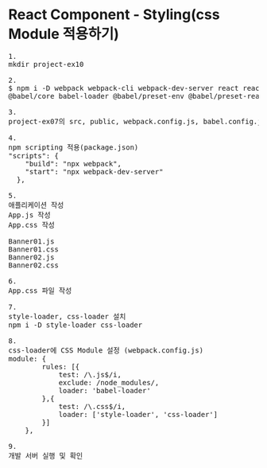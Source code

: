 # React Component - Styling(css Module 적용하기)

<pre>
1.
mkdir project-ex10

2.
$ npm i -D webpack webpack-cli webpack-dev-server react react-dom style-loader, css-loader
@babel/core babel-loader @babel/preset-env @babel/preset-react

3.
project-ex07의 src, public, webpack.config.js, babel.config.json 복사

4.
npm scripting 적용(package.json)
"scripts": {
    "build": "npx webpack",
    "start": "npx webpack-dev-server"
  },

5.
애플리케이션 작성 
App.js 작성
App.css 작성

Banner01.js
Banner01.css
Banner02.js
Banner02.css

6.
App.css 파일 작성

7. 
style-loader, css-loader 설치
npm i -D style-loader css-loader

8.
css-loader에 CSS Module 설정 (webpack.config.js)
module: {
        rules: [{
            test: /\.js$/i,
            exclude: /node_modules/,
            loader: 'babel-loader'
        },{
            test: /\.css$/i,
            loader: ['style-loader', 'css-loader']
        }]
    },

9.
개발 서버 실행 및 확인
</pre>